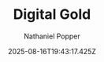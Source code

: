 ---
title: "Digital Gold"
date: "2025-08-16T19:43:17.425Z"
author: "Nathaniel Popper"
read_year: "NO"
recommendation: '3'
url: /bookshelf/digital-gold
---